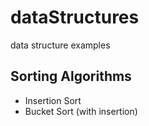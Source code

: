 # dataStructures

data structure examples

## Sorting Algorithms

- Insertion Sort
- Bucket Sort (with insertion)
